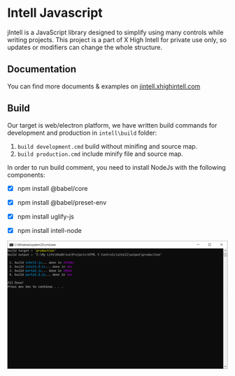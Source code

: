 
# Intell Javascript
jIntell is a JavaScript library designed to simplify using many controls while writing projects. This project is a part of X High Intell for private use only, so updates or modifiers can change the whole structure.

## Documentation
You can find more documents & examples on [jintell.xhighintell.com](http://jintell.xhighintell.com/)

## Build
Our target is web/electron platform, we have written build commands for development and production in `intell\build` folder:


1. `build development.cmd` build without minifing and source map.
2. `build production.cmd` include minify file and source map.



In order to run build comment, you need to install NodeJs with the following components:

- [x] npm install @babel/core
- [x] npm install @babel/preset-env
- [x] npm install uglify-js
- [x] npm install intell-node


![Build Process](screenshot/build.png)